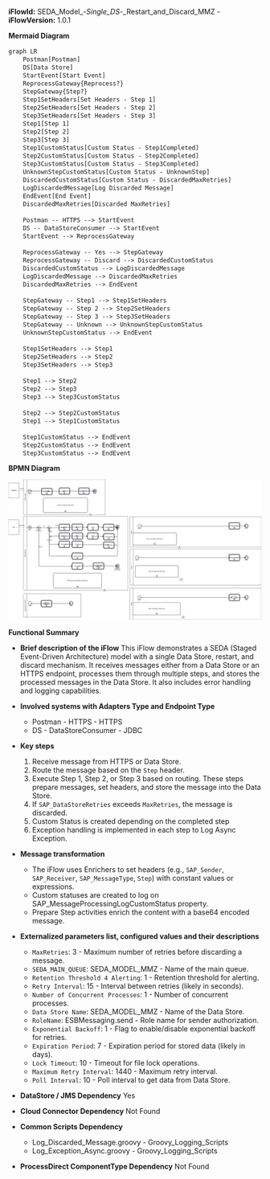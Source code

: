 **iFlowId:** SEDA_Model_-_Single_DS_-_Restart_and_Discard_MMZ - **iFlowVersion:** 1.0.1

**Mermaid Diagram**
```mermaid
graph LR
    Postman[Postman]
    DS[Data Store]
    StartEvent[Start Event]
    ReprocessGateway{Reprocess?}
    StepGateway{Step?}
    Step1SetHeaders[Set Headers - Step 1]
    Step2SetHeaders[Set Headers - Step 2]
    Step3SetHeaders[Set Headers - Step 3]
    Step1[Step 1]
    Step2[Step 2]
    Step3[Step 3]
    Step1CustomStatus[Custom Status - Step1Completed]
    Step2CustomStatus[Custom Status - Step2Completed]
    Step3CustomStatus[Custom Status - Step3Completed]
    UnknownStepCustomStatus[Custom Status - UnknownStep]
    DiscardedCustomStatus[Custom Status - DiscardedMaxRetries]
    LogDiscardedMessage[Log Discarded Message]
    EndEvent[End Event]
    DiscardedMaxRetries[Discarded MaxRetries]

    Postman -- HTTPS --> StartEvent
    DS -- DataStoreConsumer --> StartEvent
    StartEvent --> ReprocessGateway

    ReprocessGateway -- Yes --> StepGateway
    ReprocessGateway -- Discard --> DiscardedCustomStatus
    DiscardedCustomStatus --> LogDiscardedMessage
    LogDiscardedMessage --> DiscardedMaxRetries
    DiscardedMaxRetries --> EndEvent

    StepGateway -- Step1 --> Step1SetHeaders
    StepGateway -- Step 2 --> Step2SetHeaders
    StepGateway -- Step 3 --> Step3SetHeaders
    StepGateway -- Unknown --> UnknownStepCustomStatus
    UnknownStepCustomStatus --> EndEvent

    Step1SetHeaders --> Step1
    Step2SetHeaders --> Step2
    Step3SetHeaders --> Step3

    Step1 --> Step2
    Step2 --> Step3
    Step3 --> Step3CustomStatus

    Step2 --> Step2CustomStatus
    Step1 --> Step1CustomStatus

    Step1CustomStatus --> EndEvent
    Step2CustomStatus --> EndEvent
    Step3CustomStatus --> EndEvent
```
**BPMN Diagram**

![BPMN Diagram](./SEDA_Model_-_Single_DS_-_Restart_and_Discard_MMZ-1.0.1.png "BPMN Diagram")

**Functional Summary**
-   **Brief description of the iFlow**
    This iFlow demonstrates a SEDA (Staged Event-Driven Architecture) model with a single Data Store, restart, and discard mechanism. It receives messages either from a Data Store or an HTTPS endpoint, processes them through multiple steps, and stores the processed messages in the Data Store. It also includes error handling and logging capabilities.

-   **Involved systems with Adapters Type and Endpoint Type**
    -   Postman - HTTPS - HTTPS
    -   DS - DataStoreConsumer - JDBC

-   **Key steps**
    1.  Receive message from HTTPS or Data Store.
    2.  Route the message based on the `Step` header.
    3.  Execute Step 1, Step 2, or Step 3 based on routing. These steps prepare messages, set headers, and store the message into the Data Store.
    4.  If `SAP_DataStoreRetries` exceeds `MaxRetries`, the message is discarded.
    5.  Custom Status is created depending on the completed step
    6.  Exception handling is implemented in each step to Log Async Exception.

-   **Message transformation**
    -   The iFlow uses Enrichers to set headers (e.g., `SAP_Sender`, `SAP_Receiver`, `SAP_MessageType`, `Step`) with constant values or expressions.
    -   Custom statuses are created to log on SAP_MessageProcessingLogCustomStatus property.
    -   Prepare Step activities enrich the content with a base64 encoded message.

-   **Externalized parameters list, configured values and their descriptions**
    -   `MaxRetries`: 3 - Maximum number of retries before discarding a message.
    -   `SEDA_MAIN_QUEUE`: SEDA_MODEL_MMZ -  Name of the main queue.
    -   `Retention Threshold 4 Alerting`: 1 - Retention threshold for alerting.
    -   `Retry Interval`: 15 - Interval between retries (likely in seconds).
    -   `Number of Concurrent Processes`: 1 - Number of concurrent processes.
    -   `Data Store Name`: SEDA_MODEL_MMZ - Name of the Data Store.
    -   `RoleName`: ESBMessaging.send - Role name for sender authorization.
    -   `Exponential Backoff`: 1 -  Flag to enable/disable exponential backoff for retries.
    -   `Expiration Period`: 7 - Expiration period for stored data (likely in days).
    -   `Lock Timeout`: 10 - Timeout for file lock operations.
    -   `Maximum Retry Interval`: 1440 - Maximum retry interval.
    -   `Poll Interval`: 10 - Poll interval to get data from Data Store.

-   **DataStore / JMS Dependency**
    Yes

-   **Cloud Connector Dependency**
    Not Found

-   **Common Scripts Dependency**
    -   Log_Discarded_Message.groovy - Groovy_Logging_Scripts
    -   Log_Exception_Async.groovy - Groovy_Logging_Scripts

-   **ProcessDirect ComponentType Dependency**
    Not Found